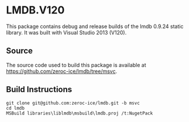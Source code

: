 # LMDB.V120

This package contains debug and release builds of the lmdb 0.9.24 static library. It was built with Visual Studio 2013 (V120).

## Source

The source code used to build this package is available at https://github.com/zeroc-ice/lmdb/tree/msvc.

## Build Instructions
```
git clone git@github.com:zeroc-ice/lmdb.git -b msvc
cd lmdb
MSBuild libraries\liblmdb\msbuild\lmdb.proj /t:NugetPack
```
